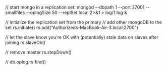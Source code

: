 // start mongo in a replication set:
mongod --dbpath 1 --port 27001 --smallfiles --oplogSize 50 --replSet local 2>&1 > log/1.log &

// initialize the replication set from the primary
// add other mongoDB to the set
rs.initiate()
rs.add("Authorizeds-MacBook-Air-3.local:2700")

// let the slave know you're OK with (potentially) stale data on slaves after joining
rs.slaveOk()

// remove master
rs.stepDown()

// 
db.oplog.rs.find()

